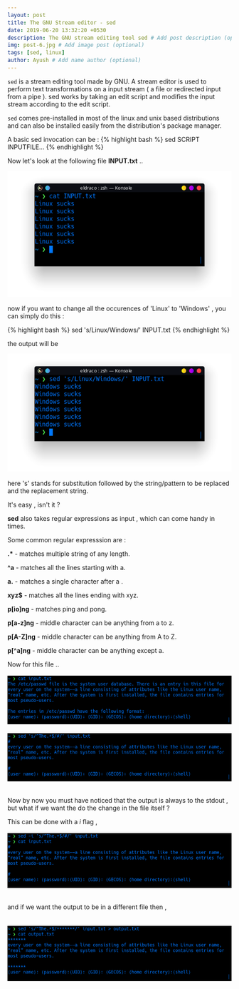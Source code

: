 ```yaml
---
layout: post
title: The GNU Stream editor - sed
date: 2019-06-20 13:32:20 +0530
description: The GNU stream editing tool sed # Add post description (optional)
img: post-6.jpg # Add image post (optional)
tags: [sed, linux]
author: Ayush # Add name author (optional)
---
```


`sed` is a stream editing tool made by GNU. A stream editor is used to perform
text transformations on a input stream ( a file or redirected input from a pipe ).
sed works by taking an edit script and modifies the input stream according to the edit
script.

`sed` comes pre-installed in most of the linux and unix based distributions and can also
be installed easily from the distribution's package manager.

A basic sed invocation can be :
{% highlight bash %}
sed SCRIPT INPUTFILE...
{% endhighlight %}

Now let's look at the following file **INPUT.txt** ..

<img src="../assets/img/screen1.png">

now if you want to change all the occurences of 'Linux' to 'Windows' , you can simply do this :

{% highlight bash %}
sed 's/Linux/Windows/' INPUT.txt
{% endhighlight %}

the output will be

<img src="../assets/img/screen2.png">

here 's' stands for substitution followed by the string/pattern to be replaced and the replacement string.

It's easy , isn't it ?

**sed** also takes regular expressions as input , which can come handy in times.

Some common regular expresssion are :

**.\***    -     matches multiple string of any length.

**^a**    -     matches all the lines starting with a.

**a.**    -     matches a single character after a .

**xyz$**  -     matches all the lines ending with xyz.

**p[io]ng**  -  matches ping and pong.

**p[a-z]ng**  - middle character can be anything from a to z.

**p[A-Z]ng**  - middle character can be anything from A to Z.

**p[^a]ng**   - middle character can be anything except a.

Now for this file ..
<br><br>
<img src="../assets/img/screen3.png">
<br><br>
<img src="../assets/img/screen4.png">
<br><br>

Now by now you must have noticed that the output is always to the stdout , but what if
we want the do the change in the file itself ?

This can be done with a *i* flag ,
<br><br>
<img src="../assets/img/screen5.png">
<br><br>

and if we want the output to be in a different file then ,  
<br><br>
<img src="../assets/img/screen6.png">
<br><br>





